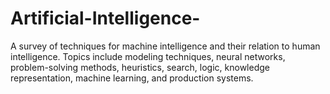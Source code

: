 # Artificial-Intelligence-
A survey of techniques for machine intelligence and their relation to human intelligence. Topics include modeling techniques, neural networks, problem-solving methods, heuristics, search, logic, knowledge representation, machine learning, and production systems.
